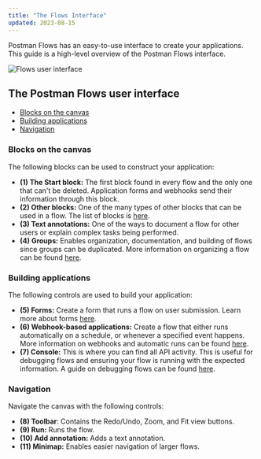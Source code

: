 ```yaml
---
title: "The Flows Interface"
updated: 2023-08-15
---
```


Postman Flows has an easy-to-use interface to create your applications. This guide is a high-level overview of the Postman Flows interface.

<img src="https://assets.postman.com/postman-labs-docs/getting-started/flows-ui.png" alt="Flows user interface" fetchpriority="low" loading="lazy" />

## The Postman Flows user interface

* [Blocks on the canvas](#blocks-on-the-canvas)
* [Building applications](#building-applications)
* [Navigation](#navigation)

### Blocks on the canvas

The following blocks can be used to construct your application:

* **(1) The Start block:** The first block found in every flow and the only one that can't be deleted. Application forms and webhooks send their information through this block.
* **(2) Other blocks:** One of the many types of other blocks that can be used in a flow. The list of blocks is [here](/docs/postman-flows/reference/blocks-list/).
* **(3) Text annotations:** One of the ways to document a flow for other users or explain complex tasks being performed.
* **(4) Groups:** Enables organization, documentation, and building of flows since groups can be duplicated. More information on organizing a flow can be found [here](/docs/postman-flows/concepts/organizing-a-flow/).

### Building applications

The following controls are used to build your application:

* **(5) Forms:** Create a form that runs a flow on user submission. Learn more about forms [here](/docs/postman-flows/concepts/creating-a-form/).
* **(6) Webhook-based applications:** Create a flow that either runs automatically on a schedule, or whenever a specified event happens. More information on webhooks and automatic runs can be found [here](/docs/postman-flows/concepts/automatic-runs/).
* **(7) Console:** This is where you can find all API activity. This is useful for debugging flows and ensuring your flow is running with the expected information. A guide on debugging flows can be found [here](/docs/postman-flows/reference/debugging/).

### Navigation

Navigate the canvas with the following controls:

* **(8) Toolbar**: Contains the Redo/Undo, Zoom, and Fit view buttons.
* **(9) Run:** Runs the flow.
* **(10) Add annotation:** Adds a text annotation.
* **(11) Minimap:** Enables easier navigation of larger flows.
